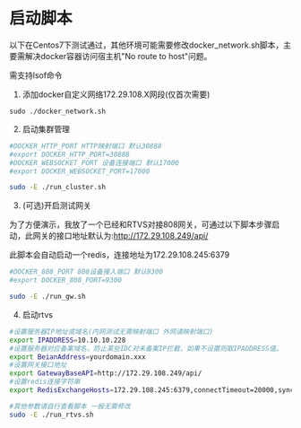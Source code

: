 # 启动脚本
以下在Centos7下测试通过，其他环境可能需要修改docker_network.sh脚本，主要需解决docker容器访问宿主机"No route to host"问题。

需支持lsof命令
1. 添加docker自定义网络172.29.108.X网段(仅首次需要)
```
sudo ./docker_network.sh
```
2. 启动集群管理
```bash
#DOCKER_HTTP_PORT HTTP映射端口 默认30888
#export DOCKER_HTTP_PORT=30888
#DOCKER_WEBSOCKET_PORT 设备连接端口 默认17000
#export DOCKER_WEBSOCKET_PORT=17000

sudo -E ./run_cluster.sh
```
3. (可选)开启测试网关

为了方便演示，我放了一个已经和RTVS对接808网关，可通过以下脚本步骤启动，此网关的接口地址默认为:http://172.29.108.249/api/

此脚本会自动启动一个redis，连接地址为172.29.108.245:6379
``` bash
#DOCKER_808_PORT 808设备接入端口 默认9300
#export DOCKER_808_PORT=9300

sudo -E ./run_gw.sh
```


4. 启动rtvs
``` bash
#设置服务器IP地址或域名(内网测试无需映射端口 外网请映射端口)
export IPADDRESS=10.10.10.228
#设置服务器对应备案域名，防止某些IDC对未备案IP拦截，如果不设置则取IPADDRESS值。
export BeianAddress=yourdomain.xxx
#设置网关接口地址
export GatewayBaseAPI=http://172.29.108.249/api/
#设置redis连接字符串
export RedisExchangeHosts=172.29.108.245:6379,connectTimeout=20000,syncTimeout=20000,responseTimeout=20000

#其他参数请自行查看脚本 一般无需修改
sudo -E ./run_rtvs.sh
```

